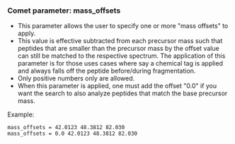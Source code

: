 ### Comet parameter: mass_offsets

- This parameter allows the user to specify one or more "mass offsets" to apply.
- This value is effective subtracted from
each precursor mass such that peptides that are smaller than the precursor mass
by the offset value can still be matched to the respective spectrum.
The application of this parameter is for those uses cases where say a chemical
tag is applied and always falls off the peptide before/during fragmentation.
- Only positive numbers only are allowed.
- When this parameter is applied, one must add the offset "0.0" if you want
the search to also analyze peptides that match the base precursor mass.

Example:
```
mass_offsets = 42.0123 48.3812 82.030
mass_offsets = 0.0 42.0123 48.3812 82.030
```
